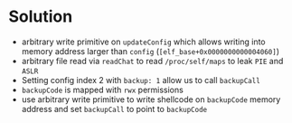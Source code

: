 # Solution

- arbitrary write primitive on `updateConfig` which allows writing into memory address larger than `config` (`[elf_base+0x0000000000004060]`)
- arbitrary file read via `readChat` to read `/proc/self/maps` to leak `PIE` and `ASLR`
- Setting config index 2 with `backup: 1` allow us to call `backupCall`
- `backupCode` is mapped with `rwx` permissions
- use arbitrary write primitive to write shellcode on `backupCode` memory address and set `backupCall` to point to `backupCode`
